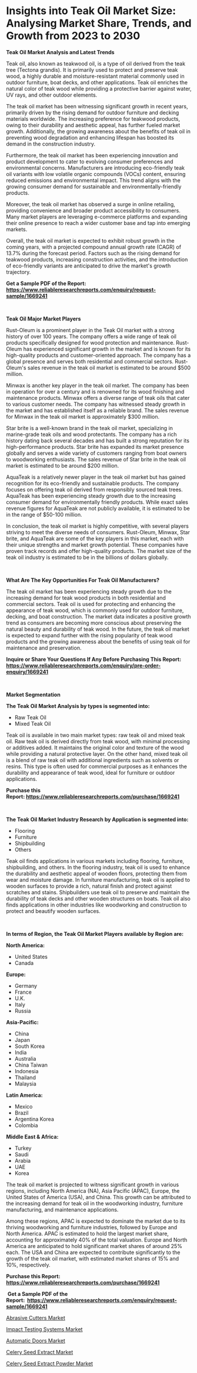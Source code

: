 <p><h1>Insights into Teak Oil Market Size: Analysing Market Share, Trends, and Growth from 2023 to 2030</h1></p><p><strong>Teak Oil Market Analysis and Latest Trends</strong></p>
<p><p>Teak oil, also known as teakwood oil, is a type of oil derived from the teak tree (Tectona grandis). It is primarily used to protect and preserve teak wood, a highly durable and moisture-resistant material commonly used in outdoor furniture, boat decks, and other applications. Teak oil enriches the natural color of teak wood while providing a protective barrier against water, UV rays, and other outdoor elements.</p><p>The teak oil market has been witnessing significant growth in recent years, primarily driven by the rising demand for outdoor furniture and decking materials worldwide. The increasing preference for teakwood products, owing to their durability and aesthetic appeal, has further fueled market growth. Additionally, the growing awareness about the benefits of teak oil in preventing wood degradation and enhancing lifespan has boosted its demand in the construction industry.</p><p>Furthermore, the teak oil market has been experiencing innovation and product development to cater to evolving consumer preferences and environmental concerns. Manufacturers are introducing eco-friendly teak oil variants with low volatile organic compounds (VOCs) content, ensuring reduced emissions and environmental impact. This trend aligns with the growing consumer demand for sustainable and environmentally-friendly products.</p><p>Moreover, the teak oil market has observed a surge in online retailing, providing convenience and broader product accessibility to consumers. Many market players are leveraging e-commerce platforms and expanding their online presence to reach a wider customer base and tap into emerging markets.</p><p>Overall, the teak oil market is expected to exhibit robust growth in the coming years, with a projected compound annual growth rate (CAGR) of 13.7% during the forecast period. Factors such as the rising demand for teakwood products, increasing construction activities, and the introduction of eco-friendly variants are anticipated to drive the market's growth trajectory.</p></p>
<p><strong>Get a Sample PDF of the Report:&nbsp; <a href="https://www.reliableresearchreports.com/enquiry/request-sample/1669241">https://www.reliableresearchreports.com/enquiry/request-sample/1669241</a></strong></p>
<p>&nbsp;</p>
<p><strong>Teak Oil Major Market Players</strong></p>
<p><p>Rust-Oleum is a prominent player in the Teak Oil market with a strong history of over 100 years. The company offers a wide range of teak oil products specifically designed for wood protection and maintenance. Rust-Oleum has experienced significant growth in the market and is known for its high-quality products and customer-oriented approach. The company has a global presence and serves both residential and commercial sectors. Rust-Oleum's sales revenue in the teak oil market is estimated to be around $500 million.</p><p>Minwax is another key player in the teak oil market. The company has been in operation for over a century and is renowned for its wood finishing and maintenance products. Minwax offers a diverse range of teak oils that cater to various customer needs. The company has witnessed steady growth in the market and has established itself as a reliable brand. The sales revenue for Minwax in the teak oil market is approximately $300 million.</p><p>Star brite is a well-known brand in the teak oil market, specializing in marine-grade teak oils and wood protectants. The company has a rich history dating back several decades and has built a strong reputation for its high-performance products. Star brite has expanded its market presence globally and serves a wide variety of customers ranging from boat owners to woodworking enthusiasts. The sales revenue of Star brite in the teak oil market is estimated to be around $200 million.</p><p>AquaTeak is a relatively newer player in the teak oil market but has gained recognition for its eco-friendly and sustainable products. The company focuses on offering teak oil derived from responsibly sourced teak trees. AquaTeak has been experiencing steady growth due to the increasing consumer demand for environmentally friendly products. While exact sales revenue figures for AquaTeak are not publicly available, it is estimated to be in the range of $50-100 million.</p><p>In conclusion, the teak oil market is highly competitive, with several players striving to meet the diverse needs of consumers. Rust-Oleum, Minwax, Star brite, and AquaTeak are some of the key players in this market, each with their unique strengths and market growth potential. These companies have proven track records and offer high-quality products. The market size of the teak oil industry is estimated to be in the billions of dollars globally.</p></p>
<p>&nbsp;</p>
<p><strong>What Are The Key Opportunities For Teak Oil Manufacturers?</strong></p>
<p><p>The teak oil market has been experiencing steady growth due to the increasing demand for teak wood products in both residential and commercial sectors. Teak oil is used for protecting and enhancing the appearance of teak wood, which is commonly used for outdoor furniture, decking, and boat construction. The market data indicates a positive growth trend as consumers are becoming more conscious about preserving the natural beauty and durability of teak wood. In the future, the teak oil market is expected to expand further with the rising popularity of teak wood products and the growing awareness about the benefits of using teak oil for maintenance and preservation.</p></p>
<p><strong>Inquire or Share Your Questions If Any Before Purchasing This Report: <a href="https://www.reliableresearchreports.com/enquiry/pre-order-enquiry/1669241">https://www.reliableresearchreports.com/enquiry/pre-order-enquiry/1669241</a></strong></p>
<p>&nbsp;</p>
<p><strong>Market Segmentation</strong></p>
<p><strong>The Teak Oil Market Analysis by types is segmented into:</strong></p>
<p><ul><li>Raw Teak Oil</li><li>Mixed Teak Oil</li></ul></p>
<p><p>Teak oil is available in two main market types: raw teak oil and mixed teak oil. Raw teak oil is derived directly from teak wood, with minimal processing or additives added. It maintains the original color and texture of the wood while providing a natural protective layer. On the other hand, mixed teak oil is a blend of raw teak oil with additional ingredients such as solvents or resins. This type is often used for commercial purposes as it enhances the durability and appearance of teak wood, ideal for furniture or outdoor applications.</p></p>
<p><strong>Purchase this Report:&nbsp;<a href="https://www.reliableresearchreports.com/purchase/1669241">https://www.reliableresearchreports.com/purchase/1669241</a></strong></p>
<p>&nbsp;</p>
<p><strong>The Teak Oil Market Industry Research by Application is segmented into:</strong></p>
<p><ul><li>Flooring</li><li>Furniture</li><li>Shipbuilding</li><li>Others</li></ul></p>
<p><p>Teak oil finds applications in various markets including flooring, furniture, shipbuilding, and others. In the flooring industry, teak oil is used to enhance the durability and aesthetic appeal of wooden floors, protecting them from wear and moisture damage. In furniture manufacturing, teak oil is applied to wooden surfaces to provide a rich, natural finish and protect against scratches and stains. Shipbuilders use teak oil to preserve and maintain the durability of teak decks and other wooden structures on boats. Teak oil also finds applications in other industries like woodworking and construction to protect and beautify wooden surfaces.</p></p>
<p>&nbsp;</p>
<p><strong>In terms of Region, the Teak Oil Market Players available by Region are:</strong></p>
<p>
    <p> <strong> North America: </strong>
        <ul>
            <li>United States</li>
            <li>Canada</li>
        </ul>
        </p> 
    <p> <strong> Europe: </strong>
        <ul>
            <li>Germany</li>
            <li>France</li>
            <li>U.K.</li>
            <li>Italy</li>
            <li>Russia</li>
        </ul>
        </p> 
    <p> <strong> Asia-Pacific: </strong>
        <ul>
            <li>China</li>
            <li>Japan</li>
            <li>South Korea</li>
            <li>India</li>
            <li>Australia</li>
            <li>China Taiwan</li>
            <li>Indonesia</li>
            <li>Thailand</li>
            <li>Malaysia</li>
        </ul>
        </p> 
    <p> <strong> Latin America: </strong>
        <ul>
            <li>Mexico</li>
            <li>Brazil</li>
            <li>Argentina Korea</li>
            <li>Colombia</li>
        </ul>
        </p> 
    <p> <strong> Middle East & Africa: </strong>
        <ul>
            <li>Turkey</li>
            <li>Saudi</li>
            <li>Arabia</li>
            <li>UAE</li>
            <li>Korea</li>
        </ul>
    </p>
    </p>
<p><p>The teak oil market is projected to witness significant growth in various regions, including North America (NA), Asia Pacific (APAC), Europe, the United States of America (USA), and China. This growth can be attributed to the increasing demand for teak oil in the woodworking industry, furniture manufacturing, and maintenance applications. </p><p>Among these regions, APAC is expected to dominate the market due to its thriving woodworking and furniture industries, followed by Europe and North America. APAC is estimated to hold the largest market share, accounting for approximately 40% of the total valuation. Europe and North America are anticipated to hold significant market shares of around 25% each. The USA and China are expected to contribute significantly to the growth of the teak oil market, with estimated market shares of 15% and 10%, respectively.</p></p>
<p><strong>Purchase this Report: <a href="https://www.reliableresearchreports.com/purchase/1669241">https://www.reliableresearchreports.com/purchase/1669241</a></strong></p>
<p>&nbsp;<strong>Get a Sample PDF of the Report:&nbsp;&nbsp;<a href="https://www.reliableresearchreports.com/enquiry/request-sample/1669241">https://www.reliableresearchreports.com/enquiry/request-sample/1669241</a></strong></p>
<p><strong></strong></p>
<p><p><a href="https://medium.com/@adibooy632501/abrasive-cutters-market-share-evolution-and-market-growth-trends-2023-2030-31a52b0c3b36">Abrasive Cutters Market</a></p><p><a href="https://medium.com/@fitanstorm7845/impact-testing-systems-nbsp-market-focuses-on-market-share-size-and-projected-forecast-till-2030-0c062b8540bc">Impact Testing Systems Market</a></p><p><a href="https://medium.com/@rfadda741254/automatic-doors-market-size-cagr-trends-2024-2030-fc7b80a54f48">Automatic Doors Market</a></p><p><a href="https://github.com/lbird53714/Market-Research-Report-List-1/blob/main/celery-seed-extract-market.md">Celery Seed Extract Market</a></p><p><a href="https://github.com/mabutironaldo/Market-Research-Report-List-1/blob/main/celery-seed-extract-powder-market.md">Celery Seed Extract Powder Market</a></p></p>